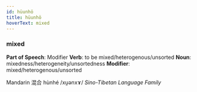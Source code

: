```yaml
---
id: hüunhö
title: hüunhö
hoverText: mixed
---
```


### mixed

**Part of Speech**: Modifier
**Verb**: to be mixed/heterogenous/unsorted
**Noun**: mixedness/heterogeneity/unsortedness
**Modifier**: mixed/heterogenous/unsorted

Mandarin 混合 hùnhé /xu̯ənxɤ/
*Sino-Tibetan Language Family*